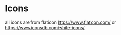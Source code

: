 # Icons
all icons are from flaticon https://www.flaticon.com/ or https://www.iconsdb.com/white-icons/
